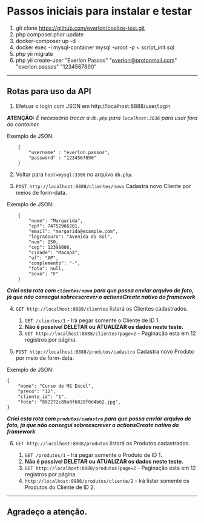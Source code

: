 # Passos iniciais para instalar e testar

1. git clone https://github.com/everlon/coalize-test.git
2. php composer.phar update
3. docker-composer up -d
4. docker exec -i mysql-container mysql -uroot -p < script_init.sql
5. php yii migrate
6. php yii create-user "Everlon Passos" "everlon@protonmail.com" "everlon.passos" "1234567890"

---

## Rotas para uso da API

1. Efetuar o login com JSON em http://localhost:8888/user/login

**ATENÇÃO:** _É necessário trocar a `db.php` para `localhost:3636` para usar fora do container._

Exemplo de JSON:
```
    {
        "username" : "everlon.passos",
        "password" : "1234567890"
    }
```

2. Voltar para `host=mysql:3306` no arquivo `db.php`.

3. `POST http://localhost:8888/clientes/novo` Cadastra novo Cliente por meios de form-data.

Exemplo de JSON:
```
    {
        "nome": "Margarida",
        "cpf": 74752966281,
        "email": "margarida@example.com",
        "logradouro": "Avenida do Sol",
        "num": 250,
        "cep": 12398000,
        "cidade": "Macapá",
        "uf": "AP",
        "complemento": "-",
        "foto": null,
        "sexo": "F"
    }
```
**_Criei esta rota com `clientes/novo` para que possa enviar arquivo de foto, já que não consegui sobreescrever o actionsCreate nativo do framework_**

4. `GET http://localhost:8888/clientes` listará os Clientes cadastrados.

    1. `GET /clientes/1` - Irá pegar somente o Cliente de ID 1.
    2. **Não é possível DELETAR ou ATUALIZAR os dados neste teste.**
    3. `GET http://localhost:8888/clientes?page=2` - Paginação esta em 12 registros por página.

5. `POST http://localhost:8888/produtos/cadastro` Cadastra novo Produto por meio de form-data.

Exemplo de JSON:
```
{
    "nome": "Curso de MS Excel",
    "preco": "12",
    "cliente_id": "1",
    "foto": "882272c89a0f6828f0d4b62.jpg",
}
```

**_Criei esta rota com `produtos/cadastro` para que possa enviar arquivo de foto, já que não consegui sobreescrever o actionsCreate nativo do framework_**

6. `GET http://localhost:8888/produtos` listará os Produtos cadastrados.

    1. `GET /produtos/1` - Irá pegar somente o Produto de ID 1.
    2. **Não é possível DELETAR ou ATUALIZAR os dados neste teste.**
    3. `GET http://localhost:8888/produtos?page=2` - Paginação esta em 12 registros por página.
    4. `http://localhost:8888/produtos/cliente/2` - Irá listar somente os Produtos do Cliente de ID 2.

---
## Agradeço a atenção.